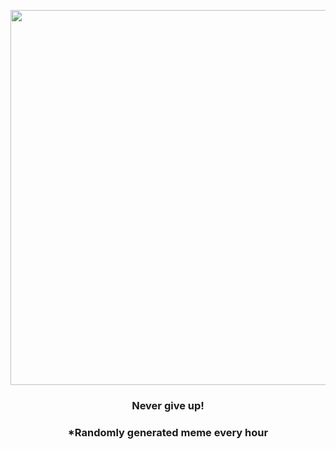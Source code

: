 <p align="center">
        <img src="https://i.redd.it/xhucu3k6h52a1.jpg" width="600" height="600">
        </p>
        <h3 align="center">Never give up!</h3>
        <h3 align="center">*Randomly generated meme every hour</h3>
    